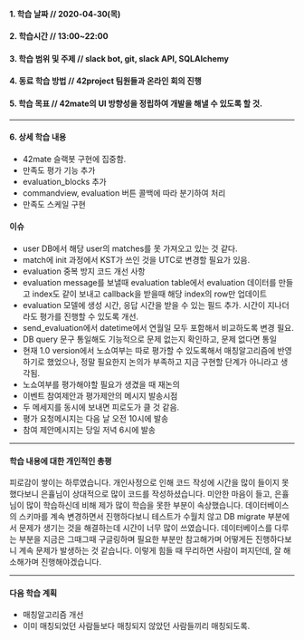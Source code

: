 #### 1. 학습 날짜 // 2020-04-30(목)

#### 2. 학습시간 // 13:00~22:00

#### 3. 학습 범위 및 주제 // slack bot, git, slack API, SQLAlchemy

#### 4. 동료 학습 방법 // 42project 팀원들과 온라인 회의 진행

#### 5. 학습 목표 // 42mate의 UI 방향성을 정립하여 개발을 해낼 수 있도록 할 것.

---

#### 6. 상세 학습 내용

- 42mate 슬랙봇 구현에 집중함.
- 만족도 평가 기능 추가
- evaluation_blocks 추가
- commandview, evaluation 버튼 콜백에 따라 분기하여 처리
- 만족도 스케일 구현

#### 이슈

- user DB에서 해당 user의 matches를 못 가져오고 있는 것 같다.
- match에 init 과정에서 KST가 쓰인 것을 UTC로 변경할 필요가 있음.
- evaluation 중복 방지 코드 개선 사항
- evaluation message를 보낼때 evaluation table에서 evaluation 데이터를 만들고 index도 같이 보내고 callback을 받을때 해당 index의 row만 업데이트
- evaluation 모델에 생성 시간, 응답 시간을 받을 수 있는 필드 추가. 시간이 지나더라도 평가를 진행할 수 있도록 개선.
- send_evaluation에서 datetime에서 연월일 모두 포함해서 비교하도록 변경 필요.
- DB query 문구 통일해도 기능적으로 문제 없는지 확인하고, 문제 없다면 통일
- 현재 1.0 version에서 노쇼여부는 따로 평가할 수 있도록해서 매칭알고리즘에 반영하기로 했었으나, 정말 필요한지 논의가 부족하고 지금 구현할 단계가 아니라고 생각됨.
- 노쇼여부를 평가해야할 필요가 생겼을 때 재논의
- 이벤트 참여제안과 평가제안의 메시지 발송시점
- 두 메세지를 동시에 보내면 피로도가 클 것 같음.
- 평가 요청메시지는 다음 날 오전 10시에 발송
- 참여 제안메시지는 당일 저녁 6시에 발송

---

#### 학습 내용에 대한 개인적인 총평

피로감이 쌓이는 하루였습니다.
개인사정으로 인해 코드 작성에 시간을 많이 들이지 못했다보니 은휼님이 상대적으로 많이 코드를 작성하셨습니다.
미안한 마음이 들고, 은휼님이 많이 학습하신데 비해 제가 많이 학습을 못한 부분이 속상했습니다.
데이터베이스의 스키마를 계속 변경하면서 진행하다보니 테스트가 수월치 않고 DB migrate 부분에서 문제가 생기는 것을 해결하는데 시간이 너무 많이 쓰였습니다.
데이터베이스를 다루는 부분을 지금은 그때그때 구글링하며 필요한 부분만 참고해가며 어떻게든 진행하다보니 계속 문제가 발생하는 것 같습니다.
이렇게 힘들 때 무리하면 사람이 퍼지던데, 잘 해소해가며 진행해야겠습니다.

---

#### 다음 학습 계획

- 매칭알고리즘 개선
- 이미 매칭되었던 사람들보다 매칭되지 않았던 사람들끼리 매칭되도록.
